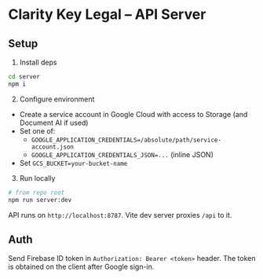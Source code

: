 # Clarity Key Legal – API Server

## Setup

1. Install deps

```bash
cd server
npm i
```

2. Configure environment

- Create a service account in Google Cloud with access to Storage (and Document AI if used)
- Set one of:
  - `GOOGLE_APPLICATION_CREDENTIALS=/absolute/path/service-account.json`
  - `GOOGLE_APPLICATION_CREDENTIALS_JSON=...` (inline JSON)
- Set `GCS_BUCKET=your-bucket-name`

3. Run locally

```bash
# from repo root
npm run server:dev
```

API runs on `http://localhost:8787`. Vite dev server proxies `/api` to it.

## Auth

Send Firebase ID token in `Authorization: Bearer <token>` header. The token is obtained on the client after Google sign-in.





